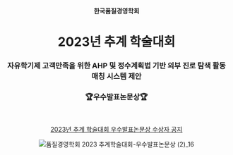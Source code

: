 <h4 align='center'> 한국품질경영학회 </h4>

<h1 align='center'> 2023년 추계 학술대회 </h1>

<h3 align='center'> 자유학기제 고객만족을 위한 AHP 및 정수계획법 기반 외부 진로 탐색 활동 매칭 시스템 제안 </h3>


<h3 align='center'> 🏆우수발표논문상🏆 </h3>
<br>
<div align='center'>

<a href="https://www.ksqm.org/bbs/?code=notice&mode=view&number=7141"> 2023년 추계 학술대회 우수발표논문상 수상자 공지</a>

![품질경영학회 2023 추계학술대회-우수발표논문상 (2)_16](https://github.com/jwshin0908/Activities_Matching_System_Free_Semester/assets/59306720/78c128e6-da0f-43cd-adf7-4efe1e656c1d)

</div>
